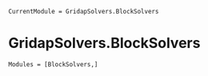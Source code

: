 
```@meta
CurrentModule = GridapSolvers.BlockSolvers
```

# GridapSolvers.BlockSolvers

```@autodocs
Modules = [BlockSolvers,]
```
